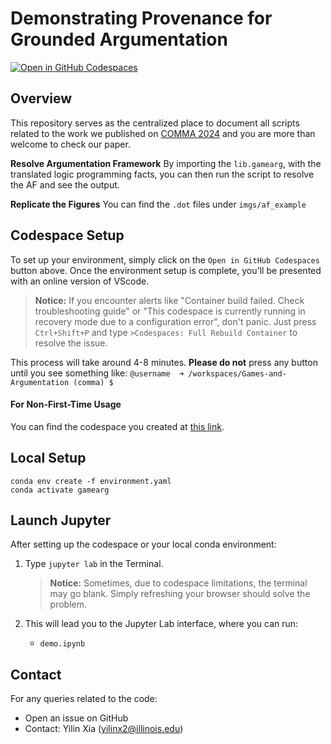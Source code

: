 # Demonstrating Provenance for Grounded Argumentation

[![Open in GitHub Codespaces](https://github.com/codespaces/badge.svg)](https://codespaces.new/idaks/Games-and-Argumentation/tree/grounded_prov)


## Overview
This repository serves as the centralized place to document all scripts related to the work we published on [COMMA 2024](https://comma2024.krportal.org/index.html) and you are more than welcome to check our paper.

**Resolve Argumentation Framework** By importing the `lib.gamearg`, with the translated logic programming facts, you can then run the script to resolve the AF and see the output.

**Replicate the Figures** You can find the `.dot` files under `imgs/af_example`

## Codespace Setup

To set up your environment, simply click on the `Open in GitHub Codespaces` button above. Once the environment setup is complete, you'll be presented with an online version of VScode.

> **Notice:** If you encounter alerts like "Container build failed. Check troubleshooting guide" or "This codespace is currently running in recovery mode due to a configuration error", don't panic. Just press `Ctrl+Shift+P` and type `>Codespaces: Full Rebuild Container` to resolve the issue.

This process will take around 4-8 minutes. **Please do not** press any button until you see something like: `@username  ➜ /workspaces/Games-and-Argumentation (comma) $ `

#### For Non-First-Time Usage
You can find the codespace you created at [this link](https://github.com/codespaces).


## Local Setup
```
conda env create -f environment.yaml
conda activate gamearg
```

## Launch Jupyter

After setting up the codespace or your local conda environment:

1. Type `jupyter lab` in the Terminal.
   
   > **Notice:** Sometimes, due to codespace limitations, the terminal may go blank. Simply refreshing your browser should solve the problem.

2. This will lead you to the Jupyter Lab interface, where you can run:
   - `demo.ipynb`


## Contact

For any queries related to the code:
- Open an issue on GitHub
- Contact: Yilin Xia ([yilinx2@illinois.edu](mailto:yilinx2@illinois.edu))